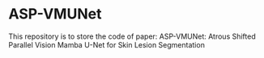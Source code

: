 # ASP-VMUNet
This repository is to store the code of paper: ASP-VMUNet: Atrous Shifted Parallel Vision Mamba U-Net for Skin Lesion Segmentation
